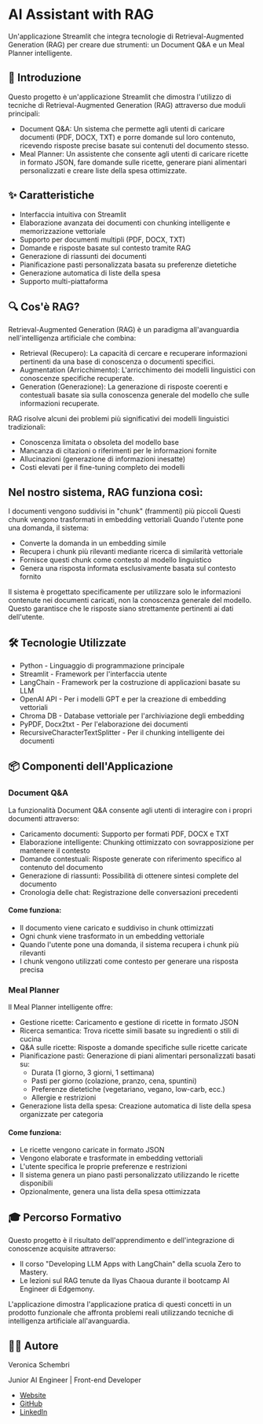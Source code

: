 # AI Assistant with RAG

Un'applicazione Streamlit che integra tecnologie di Retrieval-Augmented Generation (RAG) per creare due strumenti: un Document Q&A e un Meal Planner intelligente.

## 📖 Introduzione

Questo progetto è un'applicazione Streamlit che dimostra l'utilizzo di tecniche di Retrieval-Augmented Generation (RAG) attraverso due moduli principali:

- Document Q&A: Un sistema che permette agli utenti di caricare documenti (PDF, DOCX, TXT) e porre domande sul loro contenuto, ricevendo risposte precise basate sui contenuti del documento stesso.
- Meal Planner: Un assistente che consente agli utenti di caricare ricette in formato JSON, fare domande sulle ricette, generare piani alimentari personalizzati e creare liste della spesa ottimizzate.

## ✨ Caratteristiche

- Interfaccia intuitiva con Streamlit
- Elaborazione avanzata dei documenti con chunking intelligente e memorizzazione vettoriale
- Supporto per documenti multipli (PDF, DOCX, TXT)
- Domande e risposte basate sul contesto tramite RAG
- Generazione di riassunti dei documenti
- Pianificazione pasti personalizzata basata su preferenze dietetiche
- Generazione automatica di liste della spesa
- Supporto multi-piattaforma

## 🔍 Cos'è RAG?

Retrieval-Augmented Generation (RAG) è un paradigma all'avanguardia nell'intelligenza artificiale che combina:

- Retrieval (Recupero): La capacità di cercare e recuperare informazioni pertinenti da una base di conoscenza o documenti specifici.
- Augmentation (Arricchimento): L'arricchimento dei modelli linguistici con conoscenze specifiche recuperate.
- Generation (Generazione): La generazione di risposte coerenti e contestuali basate sia sulla conoscenza generale del modello che sulle informazioni recuperate.

RAG risolve alcuni dei problemi più significativi dei modelli linguistici tradizionali:

- Conoscenza limitata o obsoleta del modello base
- Mancanza di citazioni o riferimenti per le informazioni fornite
- Allucinazioni (generazione di informazioni inesatte)
- Costi elevati per il fine-tuning completo dei modelli

## Nel nostro sistema, RAG funziona così:

I documenti vengono suddivisi in "chunk" (frammenti) più piccoli
Questi chunk vengono trasformati in embedding vettoriali
Quando l'utente pone una domanda, il sistema:

- Converte la domanda in un embedding simile
- Recupera i chunk più rilevanti mediante ricerca di similarità vettoriale
- Fornisce questi chunk come contesto al modello linguistico
- Genera una risposta informata esclusivamente basata sul contesto fornito

Il sistema è progettato specificamente per utilizzare solo le informazioni contenute nei documenti caricati, non la conoscenza generale del modello. Questo garantisce che le risposte siano strettamente pertinenti ai dati dell'utente.

## 🛠️ Tecnologie Utilizzate

- Python - Linguaggio di programmazione principale
- Streamlit - Framework per l'interfaccia utente
- LangChain - Framework per la costruzione di applicazioni basate su LLM
- OpenAI API - Per i modelli GPT e per la creazione di embedding vettoriali
- Chroma DB - Database vettoriale per l'archiviazione degli embedding
- PyPDF, Docx2txt - Per l'elaborazione dei documenti
- RecursiveCharacterTextSplitter - Per il chunking intelligente dei documenti

## 📦 Componenti dell'Applicazione

### Document Q&A

La funzionalità Document Q&A consente agli utenti di interagire con i propri documenti attraverso:

- Caricamento documenti: Supporto per formati PDF, DOCX e TXT
- Elaborazione intelligente: Chunking ottimizzato con sovrapposizione per mantenere il contesto
- Domande contestuali: Risposte generate con riferimento specifico al contenuto del documento
- Generazione di riassunti: Possibilità di ottenere sintesi complete del documento
- Cronologia delle chat: Registrazione delle conversazioni precedenti

#### Come funziona:

- Il documento viene caricato e suddiviso in chunk ottimizzati
- Ogni chunk viene trasformato in un embedding vettoriale
- Quando l'utente pone una domanda, il sistema recupera i chunk più rilevanti
- I chunk vengono utilizzati come contesto per generare una risposta precisa

### Meal Planner

Il Meal Planner intelligente offre:

- Gestione ricette: Caricamento e gestione di ricette in formato JSON
- Ricerca semantica: Trova ricette simili basate su ingredienti o stili di cucina
- Q&A sulle ricette: Risposte a domande specifiche sulle ricette caricate
- Pianificazione pasti: Generazione di piani alimentari personalizzati basati su:
  - Durata (1 giorno, 3 giorni, 1 settimana)
  - Pasti per giorno (colazione, pranzo, cena, spuntini)
  - Preferenze dietetiche (vegetariano, vegano, low-carb, ecc.)
  - Allergie e restrizioni
- Generazione lista della spesa: Creazione automatica di liste della spesa organizzate per categoria

#### Come funziona:

- Le ricette vengono caricate in formato JSON
- Vengono elaborate e trasformate in embedding vettoriali
- L'utente specifica le proprie preferenze e restrizioni
- Il sistema genera un piano pasti personalizzato utilizzando le ricette disponibili
- Opzionalmente, genera una lista della spesa ottimizzata

## 🎓 Percorso Formativo

Questo progetto è il risultato dell'apprendimento e dell'integrazione di conoscenze acquisite attraverso:

- Il corso "Developing LLM Apps with LangChain" della scuola Zero to Mastery.
- Le lezioni sul RAG tenute da Ilyas Chaoua durante il bootcamp AI Engineer di Edgemony.

L'applicazione dimostra l'applicazione pratica di questi concetti in un prodotto funzionale che affronta problemi reali utilizzando tecniche di intelligenza artificiale all'avanguardia.

## 👩‍💻 Autore

Veronica Schembri

Junior AI Engineer | Front-end Developer

- [Website](https://www.veronicaschembri.com/)
- [GitHub](https://github.com/Pandagan-85)
- [LinkedIn](https://www.linkedin.com/in/veronicaschembri/)
